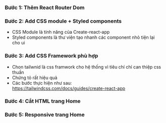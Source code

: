 ### Bước 1: Thêm React Router Dom
### Bước 2: Add CSS module + Styled components
- CSS Module là tính năng của Create-react-app
- Styled components là thư viện tạo nhanh các component nhỏ tiện lại cho ui
### Bước 3: Add CSS Framework phù hợp
- Chon tailwnid là css framwork cho hệ thống vì tiêu chí chỉ can thiệp css thuần
- Chứng tỏ rất hiệu quả
- Các bước thực hiện như sau: https://tailwindcss.com/docs/guides/create-react-app
### Bước 4: Cắt HTML trang Home
### Bước 5: Responsive trang Home